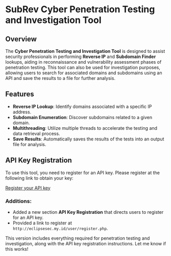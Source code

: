 # SubRev Cyber Penetration Testing and Investigation Tool

## Overview

The **Cyber Penetration Testing and Investigation Tool** is designed to assist security professionals in performing **Reverse IP** and **Subdomain Finder** lookups, aiding in reconnaissance and vulnerability assessment phases of penetration testing. This tool can also be used for investigation purposes, allowing users to search for associated domains and subdomains using an API and save the results to a file for further analysis.

## Features

- **Reverse IP Lookup**: Identify domains associated with a specific IP address.
- **Subdomain Enumeration**: Discover subdomains related to a given domain.
- **Multithreading**: Utilize multiple threads to accelerate the testing and data retrieval process.
- **Save Results**: Automatically saves the results of the tests into an output file for analysis.

## API Key Registration

To use this tool, you need to register for an API key. Please register at the following link to obtain your key:

[Register your API key](http://eclipsesec.my.id/user/register.php)


### Additions:
- Added a new section **API Key Registration** that directs users to register for an API key.
- Provided a link to register at `http://eclipsesec.my.id/user/register.php`.

This version includes everything required for penetration testing and investigation, along with the API key registration instructions. Let me know if this works!
